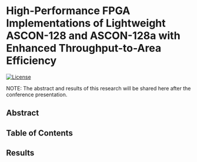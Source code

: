 # High-Performance FPGA Implementations of Lightweight ASCON-128 and ASCON-128a with Enhanced Throughput-to-Area Efficiency

[![License](https://img.shields.io/badge/license-MIT-blue.svg)](LICENSE)

NOTE: The abstract and results of this research will be shared here after the conference presentation.

## Abstract
 
## Table of Contents
 
## Results
 
